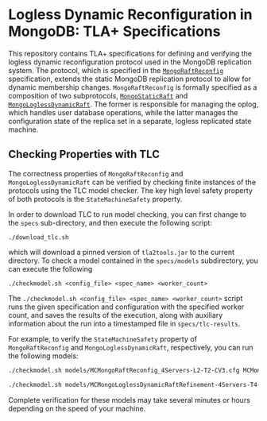 
# Logless Dynamic Reconfiguration in MongoDB: TLA+ Specifications


This repository contains TLA+ specifications for defining and verifying the logless dynamic reconfiguration protocol used in the MongoDB replication system. The protocol, which is specified in the [`MongoRaftReconfig`](specs/MongoRaftReconfig.tla) specification, extends the static MongoDB replication protocol to allow for dynamic membership changes. `MongoRaftReconfig` is formally specified as a composition of two subprotocols, [`MongoStaticRaft`](specs/MongoStaticRaft.tla) and [`MongoLoglessDynamicRaft`](specs/MongoLoglessDynamicRaft.tla). The former is responsible for managing the oplog, which handles user database operations, while the latter manages the configuration state of the replica set in a separate, logless replicated state machine.

## Checking Properties with TLC

The correctness properties of `MongoRaftReconfig` and `MongoLoglessDynamicRaft` can be verified by checking finite instances of the protocols using the TLC model checker. The key high level safety property of both protocols is the `StateMachineSafety` property.

In order to download TLC to run model checking, you can first change to the `specs` sub-directory, and then execute the following script:

```
./download_tlc.sh
```
which will download a pinned version of `tla2tools.jar` to the current directory. To check a model contained in the `specs/models` subdirectory, you can execute the following 
```
./checkmodel.sh <config_file> <spec_name> <worker_count>
```
The `./checkmodel.sh <config_file> <spec_name> <worker_count>` script runs the given specification and configuration with the specified worker count, and saves the results of the execution, along with auxiliary information about the run into a timestamped file in `specs/tlc-results`. 

For example, to verify the `StateMachineSafety` property of `MongoRaftReconfig` and `MongoLoglessDynamicRaft`, respectively, you can run the following models:

```bash
./checkmodel.sh models/MCMongoRaftReconfig_4Servers-L2-T2-CV3.cfg MCMongoRaftReconfig 1
```

```bash
./checkmodel.sh models/MCMongoLoglessDynamicRaftRefinement-4Servers-T4-CV4.cfg MCMongoLoglessDynamicRaftRefinement 1
```
Complete verification for these models may take several minutes or hours depending on the speed of your machine. 

 <!-- ## Checking Refinement

 You can also verify certain refinements with TLC, to provide additional confidence in the relationships between the protocols defined in this repository. One important refinement relationship is that `MongoRaftReconfig => MongoLoglessDynamicRaft`. This can be verified by running the following model:

 ```

 ``` -->






